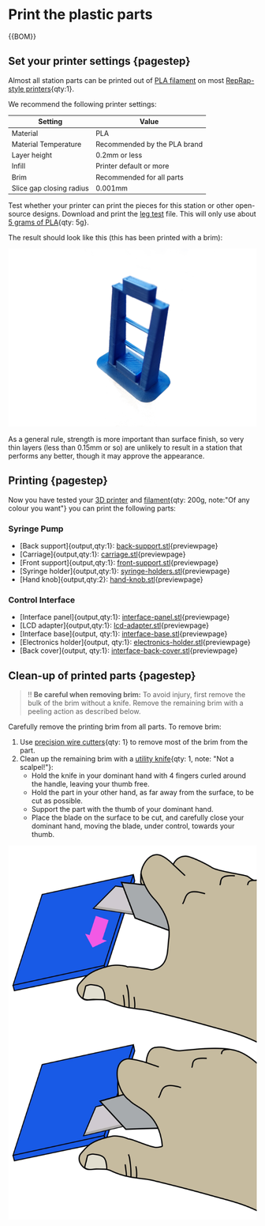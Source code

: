 # Print the plastic parts

{{BOM}}

[PLA filament]: parts/materials/pla_filament.md "{cat:material}"
[RepRap-style printer]: parts/tools/rep-rap.md "{cat:tool}"
[Precision wire cutter]: parts/tools/precision-wire-cutters.md "{cat:tool}"
[Utility knife]: parts/tools/utility-knife.md "{cat:tool}"
[leg test]:models/leg_test.stl "{previewpage}"

## Set your printer settings {pagestep}

Almost all station parts can be printed out of [PLA filament] on most [RepRap-style printers][RepRap-style printer]{qty:1}.

We recommend the following printer settings:

|Setting        |Value          |
|------------   |--             |
|Material       |PLA            |
|Material Temperature |Recommended by the PLA brand|
|Layer height   |0.2mm or less  |
|Infill         |Printer default or more|
|Brim           |Recommended for all parts|
|Slice gap closing radius |0.001mm |

Test whether your printer can print the pieces for this station or other open-source designs. Download and print the [leg test] file. This will only use about [5 grams of PLA][PLA filament]{qty: 5g}.

The result should look like this (this has been printed with a brim):

![](images/just_leg_test.jpg)

As a general rule, strength is more important than surface finish, so very thin layers (less than 0.15mm or so) are unlikely to result in a station that performs any better, though it may approve the appearance.

## Printing {pagestep}

Now you have tested your [3D printer][RepRap-style printer] and [filament][PLA filament]{qty: 200g, note:"Of any colour you want"} you can print the following parts:

### Syringe Pump

* [Back support]{output,qty:1}: [back-support.stl](models/back-support.stl){previewpage}
* [Carriage]{output,qty:1}: [carriage.stl](models/carriage.stl){previewpage}
* [Front support]{output,qty:1}: [front-support.stl](models/front-support.stl){previewpage}
* [Syringe holder]{output,qty:1}: [syringe-holders.stl](models/syringe-holders.stl){previewpage}
* [Hand knob]{output,qty:2}: [hand-knob.stl](models/hand-knob.stl){previewpage}

### Control Interface

* [Interface panel]{output,qty:1}: [interface-panel.stl](models/interface-panel.stl){previewpage}
* [LCD adapter]{output,qty:1}: [lcd-adapter.stl](models/lcd-adapter.stl){previewpage}
* [Interface base]{output, qty:1}: [interface-base.stl](models/interface-base.stl){previewpage}
* [Electronics holder]{output, qty:1}: [electronics-holder.stl](models/electronics-holder.stl){previewpage}
* [Back cover]{output, qty:1}: [interface-back-cover.stl](models/interface-back-cover.stl){previewpage}

## Clean-up of printed parts {pagestep}

>!! **Be careful when removing brim:** To avoid injury, first remove the bulk of the brim without a knife. Remove the remaining brim with a peeling action as described below.

Carefully remove the printing brim from all parts. To remove brim:

1. Use [precision wire cutters][Precision wire cutter]{qty: 1} to remove most of the brim from the part.
2. Clean up the remaining brim with a [utility knife][Utility knife]{qty: 1, note: "Not a scalpel!"}:
    * Hold the knife in your dominant hand with 4 fingers curled around the handle, leaving your thumb free.
    * Hold the part in your other hand, as far away from the surface, to be cut as possible.
    * Support the part with the thumb of your dominant hand.
    * Place the blade on the surface to be cut, and carefully close your dominant hand, moving the blade, under control, towards your thumb.

![](images/BrimRemoval.jpg)